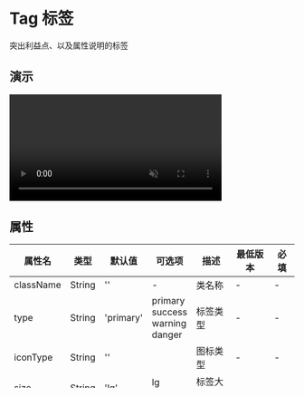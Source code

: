 # Tag 标签

突出利益点、以及属性说明的标签

## 演示

<video width="375" autoplay muted loop controls >
  <source src="https://gw.alipayobjects.com/mdn/rms_ce4c6f/afts/file/A*pgTFTqfq44IAAAAAAAAAAABkARQnAQ">
  Sorry, your browser doesn't support embedded videos.
</video>

## 属性

| 属性名    | 类型   | 默认值    | 可选项                                        | 描述     | 最低版本 | 必填 |
| --------- | ------ | --------- | --------------------------------------------- | -------- | -------- | ---- |
| className | String | ''        | -                                             | 类名称   | -        | -    |
| type      | String | 'primary' | primary<br />success<br />warning<br />danger | 标签类型 | -        | -    |
| iconType  | String | ''        |                                               | 图标类型 | -        | -    |
| size      | String | 'lg'      | lg<br />sm                                    | 标签大小 | -        | -    |

## slots

| slotName | 说明         |
| -------- | ------------ |
| ''       | 标签内部文案 |

## 示例

```json
// pages/tag/index.json
{
  "defaultTitle": "小程序 mini-ali-ui 库",
  "usingComponents": {
    "tag": "../../es/tag/index",
    "list-item": "../../es/list/list-item/index",
    "am-switch": "../../es/am-switch/index"
  }
}
```

```html
<!-- pages/tag/index.axml -->
<view style="padding: 12px;">
  <view style="display: flex; justify-content: space-evenly;">
    <tag
      size="lg"
      iconType="{{useIcon ? 'qr' : ''}}"
      ghost="{{ghost}}"
      type="primary"
      >标签</tag
    >
    <tag
      size="lg"
      iconType="{{useIcon ? 'qr' : ''}}"
      ghost="{{ghost}}"
      type="warning"
      >标签</tag
    >
    <tag
      size="lg"
      iconType="{{useIcon ? 'qr' : ''}}"
      ghost="{{ghost}}"
      type="danger"
      >标签</tag
    >
    <tag
      size="lg"
      iconType="{{useIcon ? 'qr' : ''}}"
      ghost="{{ghost}}"
      type="success"
      >标签</tag
    >
  </view>
  <view style="display: flex; justify-content: space-evenly; margin-top: 20px;">
    <tag
      size="sm"
      iconType="{{useIcon ? 'qr' : ''}}"
      ghost="{{ghost}}"
      type="primary"
      >标签</tag
    >
    <tag
      size="sm"
      iconType="{{useIcon ? 'qr' : ''}}"
      ghost="{{ghost}}"
      type="warning"
      >标签</tag
    >
    <tag
      size="sm"
      iconType="{{useIcon ? 'qr' : ''}}"
      ghost="{{ghost}}"
      type="danger"
      >标签</tag
    >
    <tag
      size="sm"
      iconType="{{useIcon ? 'qr' : ''}}"
      ghost="{{ghost}}"
      type="success"
      >标签</tag
    >
  </view>
  <view style="padding: 20px 10px;">
    <list-item>
      图标
      <am-switch
        slot="extra"
        onChange="setInfo"
        data-name="useIcon"
        checked="{{useIcon}}"
      />
    </list-item>
    <list-item>
      线框样式
      <am-switch
        slot="extra"
        onChange="setInfo"
        data-name="ghost"
        checked="{{ghost}}"
      />
    </list-item>
  </view>
</view>
```

```javascript
// pages/tag/index.js
Page({
  data: {
    items: [
      {
        dot: true,
        text: "",
        isWrap: true,
        intro: "Dot Badge"
      },
      {
        dot: false,
        text: 1,
        isWrap: true,
        intro: "Text Badge"
      },
      {
        dot: false,
        text: 99,
        isWrap: false,
        intro: "数字"
      },
      {
        dot: false,
        text: 100,
        overflowCount: 99,
        isWrap: false,
        intro: "数字超过overflowCount"
      },
      {
        dot: false,
        text: "new",
        isWrap: false,
        intro: "文字"
      },
      {
        dot: false,
        text: "middle arrow",
        isWrap: false,
        intro: "箭头中",
        withArrow: true,
        direction: "middle"
      },
      {
        dot: false,
        text: "left arrow",
        isWrap: false,
        intro: "箭头左",
        withArrow: true,
        direction: "left"
      },
      {
        dot: false,
        text: "right arrow",
        isWrap: false,
        intro: "箭头右",
        withArrow: true,
        direction: "right"
      }
    ]
  }
});
```
